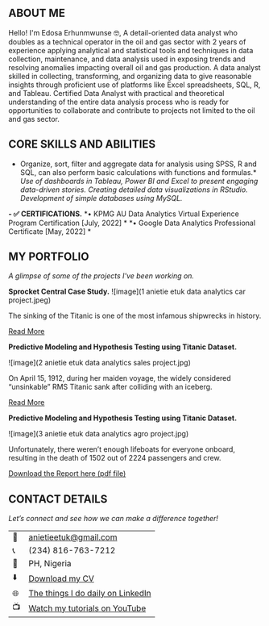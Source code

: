 <!--Section 1: Introduce your self-->
## ABOUT ME

Hello! I'm Edosa Erhunmwunse 🤓, A detail-oriented data analyst who doubles as a technical operator in the oil and gas sector with 2 years of experience applying analytical and statistical tools and techniques in data collection, maintenance, and data analysis used in exposing trends and resolving anomalies impacting overall oil and gas production.
A data analyst skilled in collecting, transforming, and organizing data to give reasonable insights through proficient use of platforms like Excel spreadsheets, SQL, R, and Tableau.
Certified Data Analyst with practical and theoretical understanding of the entire data analysis process who is ready for opportunities to collaborate and contribute to projects not limited to the oil and gas sector.


<!--Mention your top/relevant skills here - core and soft skills-->
## CORE SKILLS AND ABILITIES

* Organize, sort, filter and aggregate data for analysis using SPSS, R and SQL, can also perform basic calculations with functions and formulas.*
*Use of dashboards in Tableau, Power BI and Excel to present engaging data-driven stories.*
*Creating detailed data visualizations in RStudio.*
*Development of simple databases using MySQL.*

**- ✅ CERTIFICATIONS.**
*•	KPMG AU Data Analytics Virtual Experience Program Certification    [July, 2022] *
*•	Google Data Analytics Professional Certificate               [May, 2022] *




<!--Section 2: List 3-4 key projects-->
## MY PORTFOLIO 

*A glimpse of some of the projects I've been working on.*

**Sprocket Central Case Study.**
![image](1 anietie etuk data analytics car project.jpeg)

The sinking of the Titanic is one of the most infamous shipwrecks in history.


[Read More](https://www.linkedin.com/pulse/predictive-modeling-hypothesis-testing-using-titanic-dataset-anietie/)

**Predictive Modeling and Hypothesis Testing using Titanic Dataset.**

![image](2 anietie etuk data analytics sales project.jpg)

On April 15, 1912, during her maiden voyage, the widely considered “unsinkable” RMS Titanic sank after colliding with an iceberg. 

[Read More](https://www.linkedin.com/pulse/predictive-modeling-hypothesis-testing-using-titanic-dataset-anietie/)

**Predictive Modeling and Hypothesis Testing using Titanic Dataset.**

![image](3 anietie etuk data analytics agro project.jpg)

Unfortunately, there weren’t enough lifeboats for everyone onboard, resulting in the death of 1502 out of 2224 passengers and crew. 

<a href="17 How to Present Data to Executives by Anietie Etuk.pdf">Download the Report here (pdf file)</a>


## CONTACT DETAILS

*Let’s connect and see how we can make a difference together!*
<table>
  <tbody>
    <tr>
      <td>📧</td>
      <td><a href="mailto:anietieetuk@gmail.com">anietieetuk@gmail.com</a></td>
    </tr>
    <tr>
      <td>📞</td>
      <td>(234) 816-763-7212</td>
    </tr>
    <tr>
      <td>📍</td>
      <td>PH, Nigeria</td>
    </tr>
    <tr>
      <td>⬇️</td>
      <td><a href="https://etuk123456.github.io/portfolio1/docs/Profile.pdf">Download my CV</a></td>
    </tr>
    <tr>
      <td>🌐</td>
      <td><a href="https://linkedin.com/in/etukanietie">The things I do daily on LinkedIn</a></td>
    </tr>
    <tr>
      <td>📺</td>
      <td><a href="https://www.youtube.com/@LearnwithEtuk">Watch my tutorials on YouTube</a></td>
    </tr>
  </tbody>
</table>

